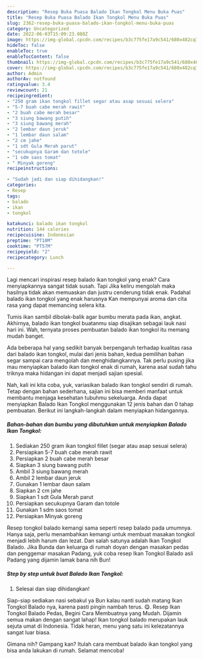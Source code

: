 ```yaml
---
description: "Resep Buka Puasa Balado Ikan Tongkol Menu Buka Puas"
title: "Resep Buka Puasa Balado Ikan Tongkol Menu Buka Puas"
slug: 2362-resep-buka-puasa-balado-ikan-tongkol-menu-buka-puas
category: Uncategorized
date: 2022-06-03T15:09:23.088Z
image: https://img-global.cpcdn.com/recipes/b3c775fe17a9c541/680x482cq70/balado-ikan-tongkol-foto-resep-utama.jpg
hideToc: false
enableToc: true
enableTocContent: false
thumbnail: https://img-global.cpcdn.com/recipes/b3c775fe17a9c541/680x482cq70/balado-ikan-tongkol-foto-resep-utama.jpg
cover: https://img-global.cpcdn.com/recipes/b3c775fe17a9c541/680x482cq70/balado-ikan-tongkol-foto-resep-utama.jpg
author: Admin
authorAv: notfound
ratingvalue: 3.4
reviewcount: 21
recipeingredient:
- "250 gram ikan tongkol fillet segar atau asap sesuai selera"
- "5-7 buah cabe merah rawit"
- "2 buah cabe merah besar"
- "3 siung bawang putih"
- "3 siung bawang merah"
- "2 lembar daun jeruk"
- "1 lembar daun salam"
- "2 cm jahe"
- "1 sdt Gula Merah parut"
- "secukupnya Garam dan totole"
- "1 sdm saos tomat"
- " Minyak goreng"
recipeinstructions:

- "Sudah jadi dan siap dihidangkan!"
categories:
- Resep
tags:
- balado
- ikan
- tongkol

katakunci: balado ikan tongkol 
nutrition: 144 calories
recipecuisine: Indonesian
preptime: "PT10M"
cooktime: "PT57M"
recipeyield: "2"
recipecategory: Lunch

---
```



Lagi mencari inspirasi resep balado ikan tongkol yang enak? Cara menyiapkannya sangat tidak susah. Tapi Jika keliru mengolah maka hasilnya tidak akan memuaskan dan justru cenderung tidak enak. Padahal balado ikan tongkol yang enak harusnya Kan mempunyai aroma dan cita rasa yang dapat memancing selera kita.


Tumis ikan sambil dibolak-balik agar bumbu merata pada ikan, angkat. Akhirnya, balado ikan tongkol buatanmu siap disajikan sebagai lauk nasi hari ini. Wah, ternyata proses pembuatan balado ikan tongkol itu memang mudah banget.

Ada beberapa hal yang sedikit banyak berpengaruh terhadap kualitas rasa dari balado ikan tongkol, mulai dari jenis bahan, kedua pemilihan bahan segar sampai cara mengolah dan menghidangkannya. Tak perlu pusing jika mau menyiapkan balado ikan tongkol enak di rumah, karena asal sudah tahu triknya maka hidangan ini dapat menjadi sajian spesial.


Nah, kali ini kita coba, yuk, variasikan balado ikan tongkol sendiri di rumah. Tetap dengan bahan sederhana, sajian ini bisa memberi manfaat untuk membantu menjaga kesehatan tubuhmu sekeluarga. Anda dapat menyiapkan Balado Ikan Tongkol menggunakan 12 jenis bahan dan 0 tahap pembuatan. Berikut ini langkah-langkah dalam menyiapkan hidangannya.

<!--inarticleads1-->

##### Bahan-bahan dan bumbu yang dibutuhkan untuk menyiapkan Balado Ikan Tongkol:

1. Sediakan 250 gram ikan tongkol fillet (segar atau asap sesuai selera)
1. Persiapkan 5-7 buah cabe merah rawit
1. Persiapkan 2 buah cabe merah besar
1. Siapkan 3 siung bawang putih
1. Ambil 3 siung bawang merah
1. Ambil 2 lembar daun jeruk
1. Gunakan 1 lembar daun salam
1. Siapkan 2 cm jahe
1. Siapkan 1 sdt Gula Merah parut
1. Persiapkan secukupnya Garam dan totole
1. Gunakan 1 sdm saos tomat
1. Persiapkan  Minyak goreng


Resep tongkol balado kemangi sama seperti resep balado pada umumnya. Hanya saja, perlu menambahkan kemangi untuk membuat masakan tongkol menjadi lebih harum dan lezat. Dan salah satunya adalah Ikan Tongkol Balado. Jika Bunda dan keluarga di rumah doyan dengan masakan pedas dan penggemar masakan Padang, yuk coba resep Ikan Tongkol Balado asli Padang yang dijamin lamak bana nih Bun! 

<!--inarticleads2-->

##### Step by step untuk buat Balado Ikan Tongkol:


1. Selesai dan siap dihidangkan!

Siap-siap sediakan nasi sebakul ya Bun kalau nanti sudah matang Ikan Tongkol Balado nya, karena pasti pingin nambah terus. 😋. Resep Ikan Tongkol Balado Pedas, Begini Cara Membuatnya yang Mudah. Dijamin semua makan dengan sangat lahap! Ikan tongkol balado merupakan lauk sejuta umat di Indonesia. Tidak heran, menu yang satu ini kelezatannya sangat luar biasa. 

Gimana nih? Gampang kan? Itulah cara membuat balado ikan tongkol yang bisa anda lakukan di rumah. Selamat mencoba!
